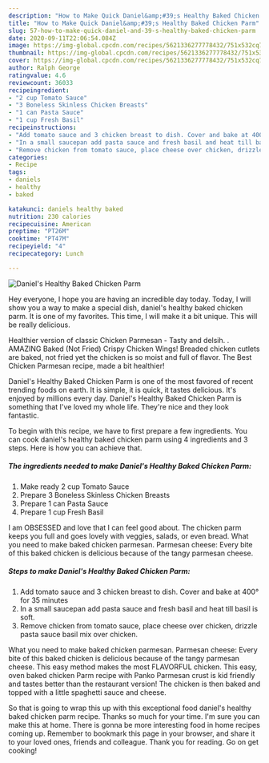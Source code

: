 ```yaml
---
description: "How to Make Quick Daniel&amp;#39;s Healthy Baked Chicken Parm"
title: "How to Make Quick Daniel&amp;#39;s Healthy Baked Chicken Parm"
slug: 57-how-to-make-quick-daniel-and-39-s-healthy-baked-chicken-parm
date: 2020-09-11T22:06:54.084Z
image: https://img-global.cpcdn.com/recipes/5621336277778432/751x532cq70/daniels-healthy-baked-chicken-parm-recipe-main-photo.jpg
thumbnail: https://img-global.cpcdn.com/recipes/5621336277778432/751x532cq70/daniels-healthy-baked-chicken-parm-recipe-main-photo.jpg
cover: https://img-global.cpcdn.com/recipes/5621336277778432/751x532cq70/daniels-healthy-baked-chicken-parm-recipe-main-photo.jpg
author: Ralph George
ratingvalue: 4.6
reviewcount: 36033
recipeingredient:
- "2 cup Tomato Sauce"
- "3 Boneless Skinless Chicken Breasts"
- "1 can Pasta Sauce"
- "1 cup Fresh Basil"
recipeinstructions:
- "Add tomato sauce and 3 chicken breast to dish. Cover and bake at 400° for 35 minutes"
- "In a small saucepan add pasta sauce and fresh basil and heat till basil is soft."
- "Remove chicken from tomato sauce, place cheese over chicken, drizzle pasta sauce basil mix over chicken."
categories:
- Recipe
tags:
- daniels
- healthy
- baked

katakunci: daniels healthy baked 
nutrition: 230 calories
recipecuisine: American
preptime: "PT26M"
cooktime: "PT47M"
recipeyield: "4"
recipecategory: Lunch

---
```



![Daniel&#39;s Healthy Baked Chicken Parm](https://img-global.cpcdn.com/recipes/5621336277778432/751x532cq70/daniels-healthy-baked-chicken-parm-recipe-main-photo.jpg)

Hey everyone, I hope you are having an incredible day today. Today, I will show you a way to make a special dish, daniel&#39;s healthy baked chicken parm. It is one of my favorites. This time, I will make it a bit unique. This will be really delicious.

Healthier version of classic Chicken Parmesan - Tasty and delsih. . AMAZING Baked (Not Fried) Crispy Chicken Wings! Breaded chicken cutlets are baked, not fried yet the chicken is so moist and full of flavor. The Best Chicken Parmesan recipe, made a bit healthier!

Daniel&#39;s Healthy Baked Chicken Parm is one of the most favored of recent trending foods on earth. It is simple, it is quick, it tastes delicious. It's enjoyed by millions every day. Daniel&#39;s Healthy Baked Chicken Parm is something that I've loved my whole life. They're nice and they look fantastic.


To begin with this recipe, we have to first prepare a few ingredients. You can cook daniel&#39;s healthy baked chicken parm using 4 ingredients and 3 steps. Here is how you can achieve that.

<!--inarticleads1-->

##### The ingredients needed to make Daniel&#39;s Healthy Baked Chicken Parm:

1. Make ready 2 cup Tomato Sauce
1. Prepare 3 Boneless Skinless Chicken Breasts
1. Prepare 1 can Pasta Sauce
1. Prepare 1 cup Fresh Basil


I am OBSESSED and love that I can feel good about. The chicken parm keeps you full and goes lovely with veggies, salads, or even bread. What you need to make baked chicken parmesan. Parmesan cheese: Every bite of this baked chicken is delicious because of the tangy parmesan cheese. 

<!--inarticleads2-->

##### Steps to make Daniel&#39;s Healthy Baked Chicken Parm:

1. Add tomato sauce and 3 chicken breast to dish. Cover and bake at 400° for 35 minutes
1. In a small saucepan add pasta sauce and fresh basil and heat till basil is soft.
1. Remove chicken from tomato sauce, place cheese over chicken, drizzle pasta sauce basil mix over chicken.


What you need to make baked chicken parmesan. Parmesan cheese: Every bite of this baked chicken is delicious because of the tangy parmesan cheese. This easy method makes the most FLAVORFUL chicken. This easy, oven baked chicken Parm recipe with Panko Parmesan crust is kid friendly and tastes better than the restaurant version! The chicken is then baked and topped with a little spaghetti sauce and cheese. 

So that is going to wrap this up with this exceptional food daniel&#39;s healthy baked chicken parm recipe. Thanks so much for your time. I'm sure you can make this at home. There is gonna be more interesting food in home recipes coming up. Remember to bookmark this page in your browser, and share it to your loved ones, friends and colleague. Thank you for reading. Go on get cooking!
